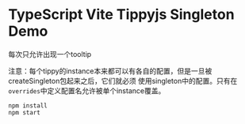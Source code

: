 TypeScript Vite Tippyjs Singleton Demo
===========================

每次只允许出现一个tooltip

注意：每个tippy的instance本来都可以有各自的配置，但是一旦被createSingleton包起来之后，它们就必须
使用singleton中的配置。只有在`overrides`中定义配置名允许被单个instance覆盖。

```
npm install
npm start
```
